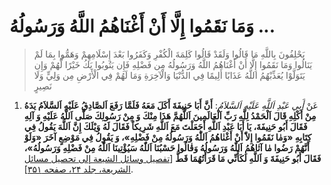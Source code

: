 #  وَمَا نَقَمُوا إِلَّا أَنْ أَغْنَاهُمُ اللَّهُ وَرَسُولُهُ ...

> يَحْلِفُونَ بِاللَّهِ مَا قَالُوا وَلَقَدْ قَالُوا كَلِمَةَ الْكُفْرِ وَكَفَرُوا بَعْدَ إِسْلَامِهِمْ وَهَمُّوا
> بِمَا لَمْ يَنَالُوا وَمَا نَقَمُوا إِلَّا أَنْ أَغْنَاهُمُ اللَّهُ وَرَسُولُهُ مِن فَضْلِهِ فَإِن يَتُوبُوا
> يَكُ خَيْرًا لَّهُمْ وَإِن يَتَوَلَّوْا يُعَذِّبْهُمُ اللَّهُ عَذَابًا أَلِيمًا فِي الدُّنْيَا وَالْآخِرَةِ وَمَا
> لَهُمْ فِي الْأَرْضِ مِن وَلِيٍّ وَلَا نَصِيرٍ

1. عَنْ _أَبِي عَبْدِ اَللَّهِ عَلَيْهِ اَلسَّلاَمُ_: **أَنَّ أَبَا حَنِيفَةَ أَكَلَ مَعَهُ فَلَمَّا رَفَعَ
   اَلصَّادِقُ عَلَيْهِ اَلسَّلاَمُ يَدَهُ مِنْ أَكْلِهِ قَالَ اَلْحَمْدُ لِلَّهِ رَبِّ اَلْعَالَمِينَ اَللَّهُمَّ هَذَا
   مِنْكَ وَ مِنْ رَسُولِكَ صَلَّى اَللَّهُ عَلَيْهِ وَ آلِهِ فَقَالَ أَبُو حَنِيفَةَ، يَا أَبَا عَبْدِ اَللَّهِ
   أَجَعَلْتَ مَعَ اَللَّهِ شَرِيكاً فَقَالَ لَهُ وَيْلَكَ إِنَّ اَللَّهَ يَقُولُ فِي كِتَابِهِ «وَمٰا نَقَمُوا
   إِلاّٰ أَنْ أَغْنٰاهُمُ اَللّٰهُ وَرَسُولُهُ مِنْ فَضْلِهِ»، وَ يَقُولُ فِي مَوْضِعٍ آخَرَ «وَلَوْ أَنَّهُمْ
   رَضُوا مٰا آتٰاهُمُ اَللّٰهُ وَرَسُولُهُ وَقٰالُوا حَسْبُنَا اَللّٰهُ سَيُؤْتِينَا اَللّٰهُ مِنْ فَضْلِهِ
   وَرَسُولُهُ»، فَقَالَ أَبُو حَنِيفَةَ وَ اَللَّهِ لَكَأَنِّي مَا قَرَأْتُهُمَا قَطُّ** [[تفصیل وسائل
   الشیعة إلی تحصیل مسائل الشریعة، جلد ۲۴، صفحه ۳۵۱][1]].

[1]: http://noo.rs/zLp5o
